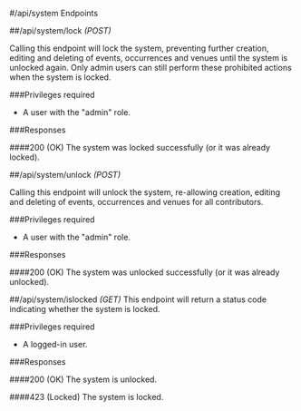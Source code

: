 #/api/system Endpoints


##/api/system/lock *(POST)*

Calling this endpoint will lock the system, preventing further creation, editing and deleting of events, occurrences and venues until the system is unlocked again. Only admin users can still perform these prohibited actions when the system is locked.

###Privileges required
- A user with the "admin" role.

###Responses

####200 (OK)
The system was locked successfully (or it was already locked).


##/api/system/unlock *(POST)*

Calling this endpoint will unlock the system, re-allowing creation, editing and deleting of events, occurrences and venues for all contributors.

###Privileges required
- A user with the "admin" role.

###Responses

####200 (OK)
The system was unlocked successfully (or it was already unlocked).


##/api/system/islocked *(GET)*
This endpoint will return a status code indicating whether the system is locked.

###Privileges required
- A logged-in user.

###Responses

####200 (OK)
The system is unlocked.

####423 (Locked)
The system is locked.